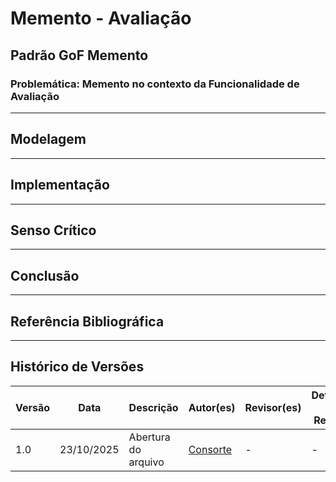 # Memento - Avaliação

## Padrão GoF Memento

### Problemática: Memento no contexto da Funcionalidade de Avaliação 

---

## Modelagem

---

## Implementação

---

## Senso Crítico

---

## Conclusão

---

## Referência Bibliográfica

---

## Histórico de Versões

| Versão | Data       | Descrição                                | Autor(es)                             | Revisor(es) | Detalhes da Revisão                                                |
| ------ | ---------- | ---------------------------------------- | ------------------------------------- | ----------- | ------------------------------------------------------------------ |
| 1.0    | 23/10/2025 |    Abertura do arquivo     | [Consorte](https://github.com/MVConsorte) | -    | - |